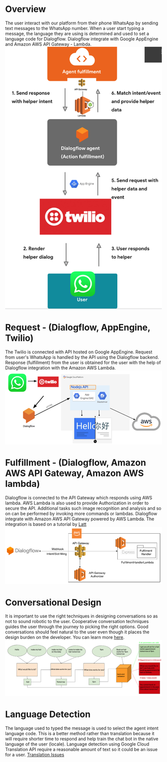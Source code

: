 # Overview
The user interact with our platform from their phone WhatsApp by sending text messages to the WhatsApp number. When a user start typing a message, the language they are using is determined and used to set a language code for Dialogflow. Dialogflow integrate with Google AppEngine and Amazon AWS API Gateway - Lambda. ![Architecture](https://github.com/sommes54/cashaam/blob/master/architecture.png)

# Request - (Dialogflow, AppEngine, Twilio)
The Twilio is connected with API hosted on Google AppEngine. Request from user's WhatsApp is handled by the API using the Dialogflow backend. Response (fulfillment) from the user is obtained for the user with the help of Dialogflow integration with the Amazon AWS Lambda. ![Request - Intent](https://github.com/sommes54/cashaam/blob/master/response_appengine.png)

# Fulfillment - (Dialogflow, Amazon AWS API Gateway, Amazon AWS lambda)
Dialogflow is connected to the API Gateway which responds using AWS lambda. AWS Lambda is also used to provide Authorization in order to secure the API. Additional tasks such image recognition and analysis and so on can be performed by invoking more commands or lambdas. Dialogflow integrate with Amazon AWS API Gateway powered by AWS Lambda. The integration is based on a tutorial by [Latt](https://medium.com/faun/building-chatbot-with-google-dialogflow-with-aws-lambda-e19872e1589)
![Dialogflow works with API Gateway](https://github.com/sommes54/cashaam/blob/master/dialogflow-aws-lambda.png)

# Conversational Design
It is important to use the right techniques in designing conversations so as not to sound robotic to the user. Cooperative conversation techniques guides the user through the journey to picking the right options. Good conversations should feel natural to the user even though it places the design burden on the developer. You can learn more [here](https://designguidelines.withgoogle.com/conversation/conversation-design/welcome.html). ![Conversation Design](https://github.com/sommes54/cashaam/blob/master/conversation_design.png)

# Language Detection
The language used to typed the message is used to select the agent intent language code. This is a better method rather than translation because it will require shorter time to respond and help train the chat bot in the native language of the user (locale). Language detection using Google Cloud Translation API require a reasonable amount of text so it could be an issue for a user. [Translation Issues](https://www.quora.com/How-does-Amazon-Translate-compare-to-Google-Translate)
